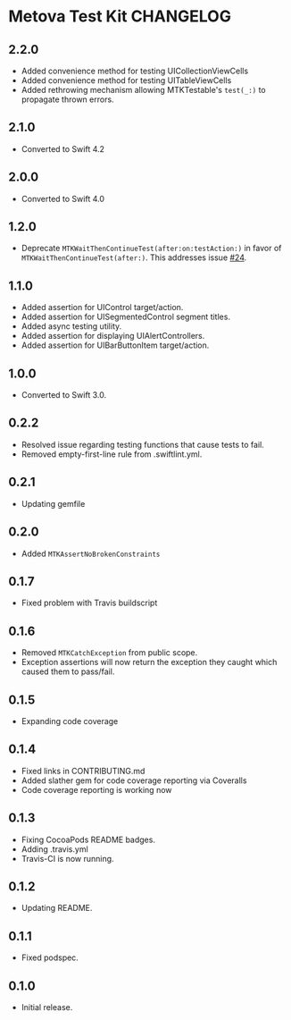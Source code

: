 # Metova Test Kit CHANGELOG

## 2.2.0

- Added convenience method for testing UICollectionViewCells
- Added convenience method for testing UITableViewCells
- Added rethrowing mechanism allowing MTKTestable's `test(_:)` to propagate thrown errors.

## 2.1.0

- Converted to Swift 4.2

## 2.0.0

- Converted to Swift 4.0

## 1.2.0

- Deprecate `MTKWaitThenContinueTest(after:on:testAction:)` in favor of `MTKWaitThenContinueTest(after:)`. This addresses issue [#24](https://github.com/metova/MetovaTestKit/issues/24).

## 1.1.0

- Added assertion for UIControl target/action.
- Added assertion for UISegmentedControl segment titles.
- Added async testing utility.
- Added assertion for displaying UIAlertControllers.
- Added assertion for UIBarButtonItem target/action.

## 1.0.0

- Converted to Swift 3.0.

## 0.2.2

- Resolved issue regarding testing functions that cause tests to fail.
- Removed empty-first-line rule from .swiftlint.yml.

## 0.2.1

- Updating gemfile

## 0.2.0

- Added `MTKAssertNoBrokenConstraints`

## 0.1.7

- Fixed problem with Travis buildscript

## 0.1.6

- Removed `MTKCatchException` from public scope.
- Exception assertions will now return the exception they caught which caused them to pass/fail.

## 0.1.5

- Expanding code coverage

## 0.1.4

- Fixed links in CONTRIBUTING.md
- Added slather gem for code coverage reporting via Coveralls
- Code coverage reporting is working now

## 0.1.3

- Fixing CocoaPods README badges.
- Adding .travis.yml
- Travis-CI is now running.

## 0.1.2

- Updating README.

## 0.1.1

- Fixed podspec.

## 0.1.0

- Initial release.
